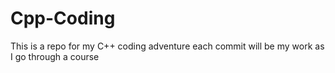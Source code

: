 # Cpp-Coding
This is a repo for my C++ coding adventure each commit will be my work as I go through a course